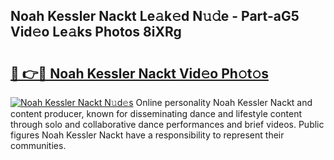 ## Noah Kessler Nackt Le𝚊k𝚎d N𝚞𝚍e - Part-aG5 Vid𝚎o Le𝚊ks Photos 8iXRg

# <h2><a href="http://fb9t2i8.evod.top/?m=Noah+Kessler+Nackt">🔗 👉🔴 Noah Kessler Nackt Vid𝚎o Ph𝚘t𝚘s</a></h2>

[![Noah Kessler Nackt N𝚞d𝚎s](https://i.imgur.com/8V9OHl7.gif)](http://fb9t2i8.evod.top/?m=Noah+Kessler+Nackt)
Online personality Noah Kessler Nackt and content producer, known for disseminating dance and lifestyle content through solo and collaborative dance performances and brief videos. Public figures Noah Kessler Nackt have a responsibility to represent their communities. 
